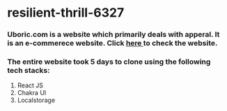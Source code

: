 <html>
<h1>resilient-thrill-6327</h1>

<h3>
 Uboric.com is a website which primarily deals with apperal. It is an e-commerece website. 
 Click <a href="https://netlify-thinks-fp04376study-gmail-com-is-great-e1d86.netlify.app/" target="_blank"> here </a> to check the website.
</h3>
<h3>
 The entire website took 5 days to clone using the following tech stacks:
</h3>
 <ol>
  <li>React JS</li>
  <li>Chakra UI</li>
  <li>Localstorage</li>
</ol>
